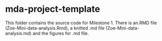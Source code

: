 # mda-project-template
This folder contains the source code for Milestone 1. 
There is an.RMD file (Zoe-Mini-data-analysis.Rmd), a knitted .md file (Zoe-Mini-data-analysis.md) and the figures for .md file.

